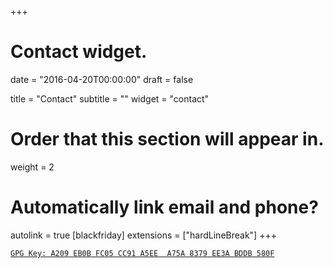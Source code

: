 +++
# Contact widget.

date = "2016-04-20T00:00:00"
draft = false

title = "Contact"
subtitle = ""
widget = "contact"


# Order that this section will appear in.
weight = 2

# Automatically link email and phone?
autolink = true
[blackfriday]
  extensions = ["hardLineBreak"]
+++

<a href="http://keys.gnupg.net/pks/lookup?op=vindex&fingerprint=on&search=0x8379EE3ABDDB580F">``GPG Key: A209 EB0B FC05 CC91 A5EE  A75A 8379 EE3A BDDB 580F``</a>
